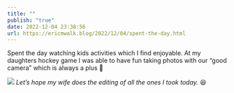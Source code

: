 ```yaml
---
title: ""
publish: "true"
date: 2022-12-04 23:38:56
url: https://ericmwalk.blog/2022/12/04/spent-the-day.html
---
```

Spent the day watching kids activities which I find enjoyable. At my daughters hockey game I was able to have fun taking photos with our “good camera” which is always a plus 📸

![](https://ericmwalk.blog/uploads/2022/1485bb2c57.jpg)
*Let’s hope my wife does the editing of all the ones I took today.* 😆